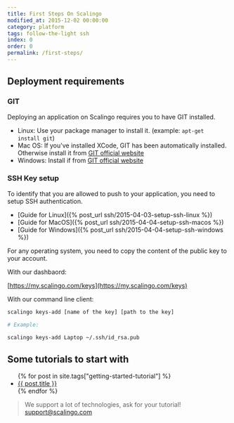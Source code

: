 ```yaml
---
title: First Steps On Scalingo
modified_at: 2015-12-02 00:00:00
category: platform
tags: follow-the-light ssh
index: 0
order: 0
permalink: /first-steps/
---
```


## Deployment requirements

### GIT

Deploying an application on Scalingo requires you to have GIT installed.

* Linux: Use your package manager to install it. (example: `apt-get install git`)
* Mac OS: If you've installed XCode, GIT has been automatically installed. Otherwise
  install it from [GIT official website](http://git-scm.com/download/mac)
* Windows: Install if from [GIT official website](http://git-scm.com/download/windows)

### SSH Key setup

To identify that you are allowed to push to your application, you need to setup SSH
authentication.

* [Guide for Linux]({% post_url ssh/2015-04-03-setup-ssh-linux %})
* [Guide for MacOS]({% post_url ssh/2015-04-04-setup-ssh-macos %})
* [Guide for Windows]({% post_url ssh/2015-04-04-setup-ssh-windows %})

For any operating system, you need to copy the content of the public key to your account.

With our dashbaord:

[https://my.scalingo.com/keys](https://my.scalingo.com/keys)

With our command line client:

```bash
scalingo keys-add [name of the key] [path to the key]

# Example:

scalingo keys-add Laptop ~/.ssh/id_rsa.pub
```

## Some tutorials to start with

<ul class="list-unstyled">
  {% for post in site.tags["getting-started-tutorial"] %}
  <li><a href="{{ post.url }}">{{ post.title }}</a></li>
  {% endfor %}
</ul>

<blockquote class="bg-info">
  We support a lot of technologies, ask for your tutorial!
  <a href="mailto:support@scalingo.com">support@scalingo.com</a>
</blockquote>
